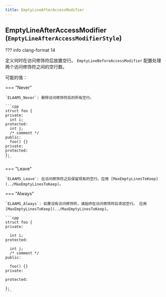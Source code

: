 ```yaml
---
title: EmptyLineAfterAccessModifier
---
```


## EmptyLineAfterAccessModifier (`EmptyLineAfterAccessModifierStyle`)

??? info
    clang-format 14

定义何时在访问修饰符后放置空行。 `EmptyLineBeforeAccessModifier` 配置处理两个访问修饰符之间的空行数。

可能的值：

=== "Never"

    `ELAAMS_Never`: 删除访问修饰符后的所有空行。

    ```cpp
    struct foo {
    private:
      int i;
    protected:
      int j;
      /* comment */
    public:
      foo() {}
    private:
    protected:
    };
    ```

=== "Leave"

    `ELAAMS_Leave`: 在访问修饰符之后保留现有的空行。应用 [MaxEmptyLinesToKeep](../MaxEmptyLinesToKeep)。

=== "Always"

    `ELAAMS_Always`: 如果没有访问修饰符，请始终在访问修饰符后添加空行。 应用 [MaxEmptyLinesToKeep](../MaxEmptyLinesToKeep)。

    ```cpp
    struct foo {
    private:

      int i;
    protected:

      int j;
      /* comment */
    public:

      foo() {}
    private:

    protected:

    };
    ```
